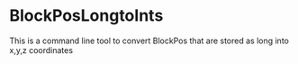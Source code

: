 # BlockPosLongtoInts

This is a command line tool to convert BlockPos that are stored as long into x,y,z coordinates
